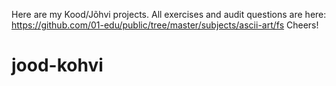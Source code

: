 Here are my Kood/Jõhvi projects. 
All exercises and audit questions are here: 
https://github.com/01-edu/public/tree/master/subjects/ascii-art/fs
Cheers!

# jood-kohvi
